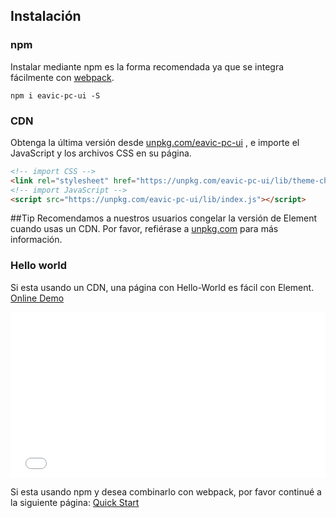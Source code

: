 ## Instalación

### npm

Instalar mediante npm es la forma recomendada ya que se integra fácilmente con [webpack](https://webpack.js.org/).

```shell
npm i eavic-pc-ui -S
```

### CDN

Obtenga la última versión desde [unpkg.com/eavic-pc-ui](https://unpkg.com/eavic-pc-ui/) , e importe el JavaScript y los archivos CSS en su página.

```html
<!-- import CSS -->
<link rel="stylesheet" href="https://unpkg.com/eavic-pc-ui/lib/theme-chalk/index.css">
<!-- import JavaScript -->
<script src="https://unpkg.com/eavic-pc-ui/lib/index.js"></script>
```

##Tip
Recomendamos a nuestros usuarios congelar la versión de Element cuando usas un CDN. Por favor, refiérase a [unpkg.com](https://unpkg.com) para más información.

### Hello world

Si esta usando un CDN, una página con Hello-World es fácil con Element. [Online Demo](https://codepen.io/ziyoung/pen/rRKYpd)

<iframe height="265" style="width: 100%;" scrolling="no" title="Element demo" src="//codepen.io/ziyoung/embed/rRKYpd/?height=265&theme-id=light&default-tab=html,result" frameborder="no" allowtransparency="true" allowfullscreen="true">
  See the Pen <a href='https://codepen.io/ziyoung/pen/rRKYpd/'>Element demo</a> by hetech
  (<a href='https://codepen.io/ziyoung'>@ziyoung</a>) on <a href='https://codepen.io'>CodePen</a>.
</iframe>

Si esta usando npm y desea combinarlo con webpack, por favor continué a la siguiente página: [Quick Start](/#/es/component/quickstart)
